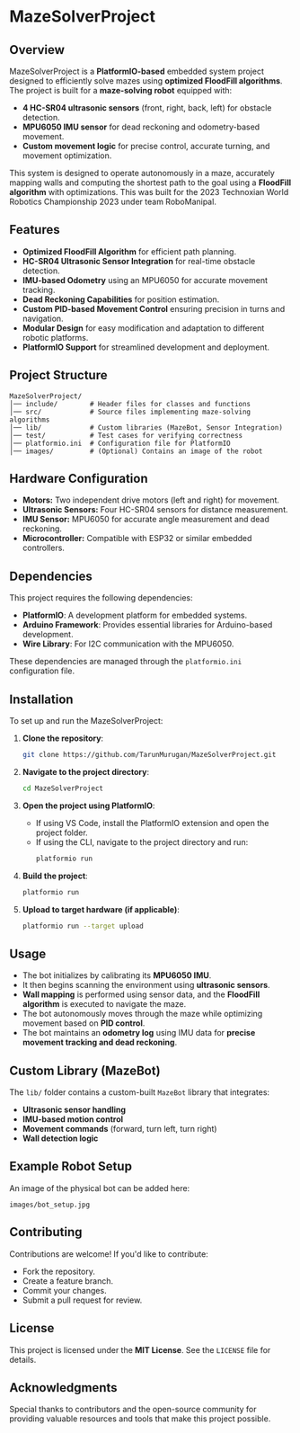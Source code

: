 # MazeSolverProject

## Overview
MazeSolverProject is a **PlatformIO-based** embedded system project designed to efficiently solve mazes using **optimized FloodFill algorithms**. The project is built for a **maze-solving robot** equipped with:

- **4 HC-SR04 ultrasonic sensors** (front, right, back, left) for obstacle detection.
- **MPU6050 IMU sensor** for dead reckoning and odometry-based movement.
- **Custom movement logic** for precise control, accurate turning, and movement optimization.

This system is designed to operate autonomously in a maze, accurately mapping walls and computing the shortest path to the goal using a **FloodFill algorithm** with optimizations. This was built for the 2023 Technoxian World Robotics Championship 2023 under team RoboManipal.

## Features
- **Optimized FloodFill Algorithm** for efficient path planning.
- **HC-SR04 Ultrasonic Sensor Integration** for real-time obstacle detection.
- **IMU-based Odometry** using an MPU6050 for accurate movement tracking.
- **Dead Reckoning Capabilities** for position estimation.
- **Custom PID-based Movement Control** ensuring precision in turns and navigation.
- **Modular Design** for easy modification and adaptation to different robotic platforms.
- **PlatformIO Support** for streamlined development and deployment.

## Project Structure
```
MazeSolverProject/
│── include/        # Header files for classes and functions
│── src/            # Source files implementing maze-solving algorithms
│── lib/            # Custom libraries (MazeBot, Sensor Integration)
│── test/           # Test cases for verifying correctness
│── platformio.ini  # Configuration file for PlatformIO
│── images/         # (Optional) Contains an image of the robot
```

## Hardware Configuration
- **Motors:** Two independent drive motors (left and right) for movement.
- **Ultrasonic Sensors:** Four HC-SR04 sensors for distance measurement.
- **IMU Sensor:** MPU6050 for accurate angle measurement and dead reckoning.
- **Microcontroller:** Compatible with ESP32 or similar embedded controllers.

## Dependencies
This project requires the following dependencies:
- **PlatformIO**: A development platform for embedded systems.
- **Arduino Framework**: Provides essential libraries for Arduino-based development.
- **Wire Library**: For I2C communication with the MPU6050.

These dependencies are managed through the `platformio.ini` configuration file.

## Installation
To set up and run the MazeSolverProject:

1. **Clone the repository**:
   ```bash
   git clone https://github.com/TarunMurugan/MazeSolverProject.git
   ```

2. **Navigate to the project directory**:
   ```bash
   cd MazeSolverProject
   ```

3. **Open the project using PlatformIO**:
   - If using VS Code, install the PlatformIO extension and open the project folder.
   - If using the CLI, navigate to the project directory and run:
     ```bash
     platformio run
     ```

4. **Build the project**:
   ```bash
   platformio run
   ```

5. **Upload to target hardware (if applicable)**:
   ```bash
   platformio run --target upload
   ```

## Usage
- The bot initializes by calibrating its **MPU6050 IMU**.
- It then begins scanning the environment using **ultrasonic sensors**.
- **Wall mapping** is performed using sensor data, and the **FloodFill algorithm** is executed to navigate the maze.
- The bot autonomously moves through the maze while optimizing movement based on **PID control**.
- The bot maintains an **odometry log** using IMU data for **precise movement tracking and dead reckoning**.

## Custom Library (MazeBot)
The `lib/` folder contains a custom-built `MazeBot` library that integrates:
- **Ultrasonic sensor handling**
- **IMU-based motion control**
- **Movement commands** (forward, turn left, turn right)
- **Wall detection logic**

## Example Robot Setup
An image of the physical bot can be added here:
```
images/bot_setup.jpg
```

## Contributing
Contributions are welcome! If you'd like to contribute:
- Fork the repository.
- Create a feature branch.
- Commit your changes.
- Submit a pull request for review.

## License
This project is licensed under the **MIT License**. See the `LICENSE` file for details.

## Acknowledgments
Special thanks to contributors and the open-source community for providing valuable resources and tools that make this project possible.

